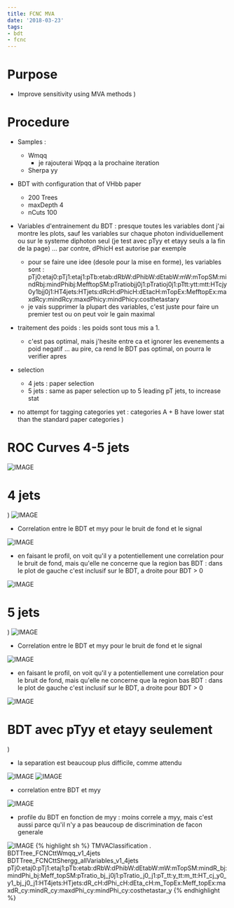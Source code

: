```yaml
---
title: FCNC MVA
date: '2018-03-23'
tags:
- bdt
- fcnc
---
```

# Purpose

* Improve sensitivity using MVA methods
)
# Procedure

* Samples :
  * Wmqq
    * je rajouterai Wpqq a la prochaine iteration
  * Sherpa yy

* BDT with configuration that of VHbb paper
  * 200 Trees
  * maxDepth 4
  * nCuts 100
  
* Variables d'entrainement du BDT : presque toutes les variables dont j'ai montre les plots, sauf les variables sur chaque photon individuellement ou sur le systeme diphoton seul (je test avec pTyy et etayy seuls a la fin de la page) ... par contre, dPhicH est autorise par exemple
  * pour se faire une idee (desole pour la mise en forme), les variables sont : pTj0:etaj0:pTj1:etaj1:pTb:etab:dRbW:dPhibW:dEtabW:mW:mTopSM:mindRbj:mindPhibj:MefftopSM:pTratiobjj0j1:pTratioj0j1:pTtt:ytt:mtt:HTcjy0y1bjj0j1:HT4jets:HTjets:dRcH:dPhicH:dEtacH:mTopEx:MefftopEx:maxdRcy:mindRcy:maxdPhicy:mindPhicy:costhetastary 
  * je vais supprimer la plupart des variables, c'est juste pour faire un premier test ou on peut voir le gain maximal

* traitement des poids : les poids sont tous mis a 1.
  * c'est pas optimal, mais j'hesite entre ca et ignorer les evenements a poid negatif ... au pire, ca rend le BDT pas optimal, on pourra le verifier apres

* selection
  * 4 jets : paper selection
  * 5 jets : same as paper selection up to 5 leading pT jets, to increase stat
  
* no attempt for tagging categories yet : categories A + B have lower stat than the standard paper categories
)
# ROC Curves 4-5 jets

![IMAGE](/images/q/7799083FE8B86961F9FA330D22679501.jpg)
# 4 jets
)
![IMAGE](/images/q/F7FEC4A07DE069CC213F5D35EC0A88AA.jpg)
* Correlation entre le BDT et myy pour le bruit de fond et le signal

![IMAGE](/images/q/540E44DC0620B48D1AEF9D9FA9D5EE2A.jpg)
* en faisant le profil, on voit qu'il y a potentiellement une correlation pour le bruit de fond, mais qu'elle ne concerne que la region bas BDT : dans le plot de gauche c'est inclusif sur le BDT, a droite pour BDT > 0

![IMAGE](/images/q/F914518D38B0965D9F3A6B1406E8544E.jpg)
# 5 jets
)
![IMAGE](/images/q/2E04ADF787215E3EB3E209DE9634CAE9.jpg)
* Correlation entre le BDT et myy pour le bruit de fond et le signal

![IMAGE](/images/q/DBD5144E46B7765F7E0B6C93367C6E43.jpg)
* en faisant le profil, on voit qu'il y a potentiellement une correlation pour le bruit de fond, mais qu'elle ne concerne que la region bas BDT : dans le plot de gauche c'est inclusif sur le BDT, a droite pour BDT > 0

![IMAGE](/images/q/ADD6D20D29C8310C305AACADEA53120D.jpg)
# BDT avec pTyy et etayy seulement
)
* la separation est beaucoup plus difficile, comme attendu

![IMAGE](/images/q/984D52D922F523CC9282FEA44226438B.jpg)
![IMAGE](/images/q/A698B546499254583DCC70E2A4596F2F.jpg)
* correlation entre BDT et myy

![IMAGE](/images/q/5AC69EF3F01A9301FF23748EC358FCB6.jpg)
* profile du BDT en fonction de myy : moins correle a myy, mais c'est aussi parce qu'il n'y a pas beaucoup de discrimination de facon generale

![IMAGE](/images/q/ED959015E60F14ACAD5D3AB198D4E53E.jpg)
{% highlight sh %}
TMVAClassification . BDTTree_FCNCttWmqq_v1_4jets BDTTree_FCNCttShergg_allVariables_v1_4jets pTj0:etaj0:pTj1:etaj1:pTb:etab:dRbW:dPhibW:dEtabW:mW:mTopSM:mindR_bj:mindPhi_bj:Meff_topSM:pTratio_bj_j0j1:pTratio_j0_j1:pT_tt:y_tt:m_tt:HT_cj_y0_y1_bj_j0_j1:HT4jets:HTjets:dR_cH:dPhi_cH:dEta_cH:m_TopEx:Meff_topEx:maxdR_cy:mindR_cy:maxdPhi_cy:mindPhi_cy:costhetastar_y 
{% endhighlight %}

